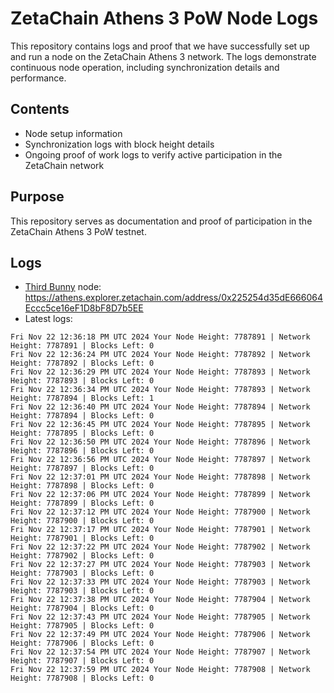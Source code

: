 # ZetaChain Athens 3 PoW Node Logs
This repository contains logs and proof that we have successfully set up and run a node on the ZetaChain Athens 3 network. The logs demonstrate continuous node operation, including synchronization details and performance.

## Contents
- Node setup information
- Synchronization logs with block height details
- Ongoing proof of work logs to verify active participation in the ZetaChain network

## Purpose
This repository serves as documentation and proof of participation in the ZetaChain Athens 3 PoW testnet.

## Logs

- [Third Bunny](https://thirdbunny.xyz/) node: https://athens.explorer.zetachain.com/address/0x225254d35dE666064Eccc5ce16eF1D8bF8D7b5EE
- Latest logs:
```
Fri Nov 22 12:36:18 PM UTC 2024 Your Node Height: 7787891 | Network Height: 7787891 | Blocks Left: 0
Fri Nov 22 12:36:24 PM UTC 2024 Your Node Height: 7787892 | Network Height: 7787892 | Blocks Left: 0
Fri Nov 22 12:36:29 PM UTC 2024 Your Node Height: 7787893 | Network Height: 7787893 | Blocks Left: 0
Fri Nov 22 12:36:34 PM UTC 2024 Your Node Height: 7787893 | Network Height: 7787894 | Blocks Left: 1
Fri Nov 22 12:36:40 PM UTC 2024 Your Node Height: 7787894 | Network Height: 7787894 | Blocks Left: 0
Fri Nov 22 12:36:45 PM UTC 2024 Your Node Height: 7787895 | Network Height: 7787895 | Blocks Left: 0
Fri Nov 22 12:36:50 PM UTC 2024 Your Node Height: 7787896 | Network Height: 7787896 | Blocks Left: 0
Fri Nov 22 12:36:56 PM UTC 2024 Your Node Height: 7787897 | Network Height: 7787897 | Blocks Left: 0
Fri Nov 22 12:37:01 PM UTC 2024 Your Node Height: 7787898 | Network Height: 7787898 | Blocks Left: 0
Fri Nov 22 12:37:06 PM UTC 2024 Your Node Height: 7787899 | Network Height: 7787899 | Blocks Left: 0
Fri Nov 22 12:37:12 PM UTC 2024 Your Node Height: 7787900 | Network Height: 7787900 | Blocks Left: 0
Fri Nov 22 12:37:17 PM UTC 2024 Your Node Height: 7787901 | Network Height: 7787901 | Blocks Left: 0
Fri Nov 22 12:37:22 PM UTC 2024 Your Node Height: 7787902 | Network Height: 7787902 | Blocks Left: 0
Fri Nov 22 12:37:27 PM UTC 2024 Your Node Height: 7787903 | Network Height: 7787903 | Blocks Left: 0
Fri Nov 22 12:37:33 PM UTC 2024 Your Node Height: 7787903 | Network Height: 7787903 | Blocks Left: 0
Fri Nov 22 12:37:38 PM UTC 2024 Your Node Height: 7787904 | Network Height: 7787904 | Blocks Left: 0
Fri Nov 22 12:37:43 PM UTC 2024 Your Node Height: 7787905 | Network Height: 7787905 | Blocks Left: 0
Fri Nov 22 12:37:49 PM UTC 2024 Your Node Height: 7787906 | Network Height: 7787906 | Blocks Left: 0
Fri Nov 22 12:37:54 PM UTC 2024 Your Node Height: 7787907 | Network Height: 7787907 | Blocks Left: 0
Fri Nov 22 12:37:59 PM UTC 2024 Your Node Height: 7787908 | Network Height: 7787908 | Blocks Left: 0
```
